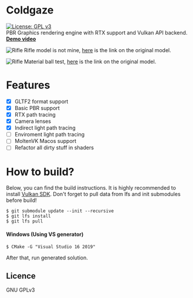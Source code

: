# Coldgaze
[![License: GPL v3](https://img.shields.io/badge/License-GPLv3-blue.svg)](https://www.gnu.org/licenses/gpl-3.0)  
PBR Graphics rendering engine with RTX support and Vulkan API backend. [**Demo video**](https://youtu.be/h3EHKwdCwBs)

![Rifle](https://github.com/ShpakovNikita/Coldgaze/blob/master/images/RenderedRifle.png)
Rifle model is not mine, [here](https://sketchfab.com/3d-models/rainier-ak-3d-57aef8cdf42046a39f1ad9b428756213) is the link on the original model.  

![Rifle](https://github.com/ShpakovNikita/Coldgaze/blob/master/images/MaterialBall.png)
Material ball test, [here](https://sketchfab.com/3d-models/material-ball-in-3d-coat-a6bdf1d11d714e07b9dd99dda02de965) is the link on the original model.  


# Features
- [x] GLTF2 format support
- [x] Basic PBR support
- [x] RTX path tracing
- [x] Camera lenses
- [x] Indirect light path tracing
- [ ] Enviroment light path tracing
- [ ] MoltenVK Macos support
- [ ] Refactor all dirty stuff in shaders

# How to build?
Below, you can find the build instructions. It is highly recommended to install [Vulkan SDK](https://www.lunarg.com/vulkan-sdk/). Don't forget to pull data from lfs and init submodules before build!
```
$ git submodule update --init --recursive
$ git lfs install
$ git lfs pull
```

#### Windows (Using VS generator)
```
$ CMake -G "Visual Studio 16 2019"
```
After that, run generated solution.


## Licence

GNU GPLv3

